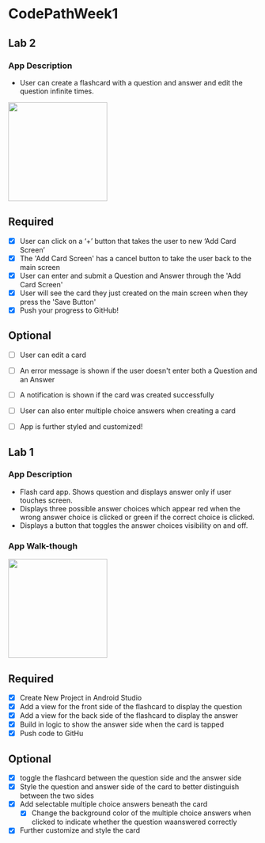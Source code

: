 ﻿# CodePathWeek1

## Lab 2

### App Description
- User can create a flashcard with a question and answer and edit the question infinite times.

<img src="https://user-images.githubusercontent.com/69607469/193707903-87df9a19-09b2-4c53-89ea-5eaa292db82e.gif" width=200><br>


## Required
- [x] User can click on a ‘+’ button that takes the user to new ‘Add Card Screen’
- [x] The 'Add Card Screen' has a cancel button to take the user back to the main screen
- [x] User can enter and submit a Question and Answer through the 'Add Card Screen'
- [x] User will see the card they just created on the main screen when they press the 'Save Button'
- [x] Push your progress to GitHub!

## Optional
- [ ] User can edit a card
- [ ] An error message is shown if the user doesn't enter both a Question and an Answer
- [ ] A notification is shown if the card was created successfully
- [ ] User can also enter multiple choice answers when creating a card
- [ ] App is further styled and customized!


## Lab 1

### App Description
- Flash card app. Shows question and displays answer only if user touches screen. 
- Displays three possible answer choices which appear red when the wrong answer choice is clicked or green if the correct choice is clicked. 
- Displays a button that toggles the answer choices visibility on and off. 

### App Walk-though
<img src="https://user-images.githubusercontent.com/69607469/190912329-1dfa0af0-e81f-48fd-aa35-f6e9160e2696.gif" width=200><br>

## Required
- [x] Create New Project in Android Studio
- [x] Add a view for the front side of the flashcard to display the question
- [x] Add a view for the back side of the flashcard to display the answer
- [x] Build in logic to show the answer side when the card is tapped
- [x] Push code to GitHu
## Optional
- [x] toggle the flashcard between the question side and the answer side
- [x] Style the question and answer side of the card to better distinguish between the two sides
- [x] Add selectable multiple choice answers beneath the card
   - [x] Change the background color of the multiple choice answers when clicked to indicate whether the question waanswered correctly
- [x] Further customize and style the card
